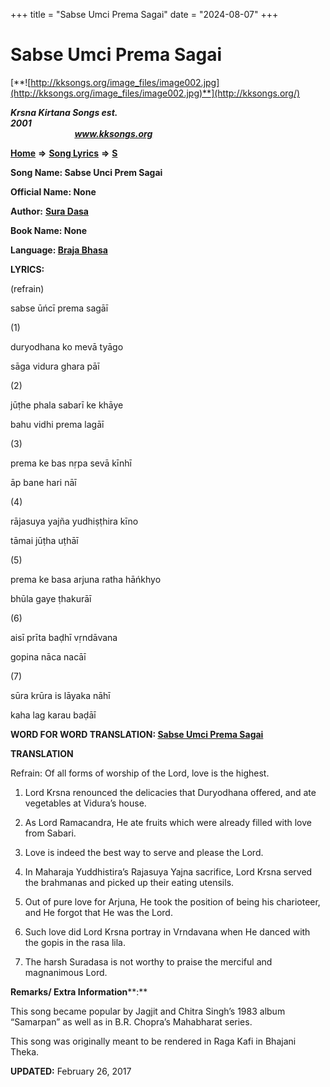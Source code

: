 +++
title = "Sabse Umci Prema Sagai"
date = "2024-08-07"
+++

# Sabse Umci Prema Sagai
[**![http://kksongs.org/image_files/image002.jpg](http://kksongs.org/image_files/image002.jpg)**](http://kksongs.org/)

**_Krsna Kirtana Songs est. 2001_**                                                                                                                                                 **_www.kksongs.org_**

**[Home](http://kksongs.org/)** **⇒** **[Song Lyrics](http://kksongs.org/lyrics.html)** **⇒** **[S](http://kksongs.org/songs/song_s.html)**

**Song Name: Sabse Unci Prem Sagai**

**Official Name: None**

**Author:** [**Sura Dasa**](http://kksongs.org/authors/list/suradasa.html)

**Book Name: None**

**Language: [Braja Bhasa](http://kksongs.org/language/list/braja_bhasa.html)**

**LYRICS:**

(refrain)

sabse ūńcī prema sagāī

(1)

duryodhana ko mevā tyāgo

sāga vidura ghara pāī

(2)

jūṭhe phala sabarī ke khāye

bahu vidhi prema lagāī

(3)

prema ke bas nṛpa sevā kīnhī

āp bane hari nāī

(4)

rājasuya yajña yudhiṣṭhira kīno

tāmai jūṭha uṭhāī

(5)

prema ke basa arjuna ratha hāńkhyo

bhūla gaye ṭhakurāī

(6)

aisī prīta baḍhī vṛndāvana

gopina nāca nacāī

(7)

sūra krūra is lāyaka nāhī

kaha lag karau baḍāī

**WORD FOR WORD TRANSLATION: [Sabse Umci Prema Sagai](http://kksongs.org/synonym/s/sabseoonchi.html)**

**TRANSLATION**

Refrain: Of all forms of worship of the Lord, love is the highest.

1) Lord Krsna renounced the delicacies that Duryodhana offered, and ate vegetables at Vidura’s house.

2) As Lord Ramacandra, He ate fruits which were already filled with love from Sabari.

3) Love is indeed the best way to serve and please the Lord.

4) In Maharaja Yuddhistira’s Rajasuya Yajna sacrifice, Lord Krsna served the brahmanas and picked up their eating utensils.

5) Out of pure love for Arjuna, He took the position of being his charioteer, and He forgot that He was the Lord.

6) Such love did Lord Krsna portray in Vrndavana when He danced with the gopis in the rasa lila.

7) The harsh Suradasa is not worthy to praise the merciful and magnanimous Lord.

**Remarks/ Extra Information****:**

This song became popular by Jagjit and Chitra Singh’s 1983 album “Samarpan” as well as in B.R. Chopra’s Mahabharat series.

This song was originally meant to be rendered in Raga Kafi in Bhajani Theka.

**UPDATED:** February 26, 2017
